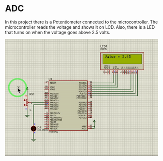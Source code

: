 # ADC

In this project there is a Potentiometer connected to the microcontroller.
The microcontroller reads the voltage and shows it on LCD.
Also, there is a LED that turns on when the voltage goes above 2.5 volts.

<img src="https://raw.githubusercontent.com/parsahemmasi/avr_tutorial/main/ADC/Others/ezgif-3-c4ad9878e2.gif"  />

